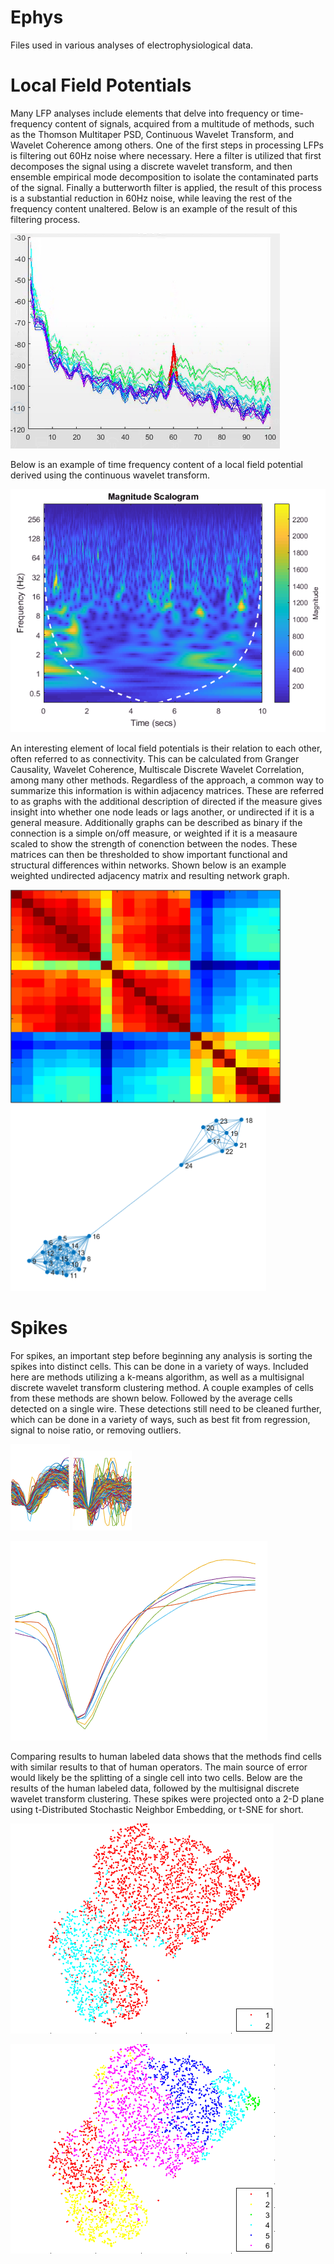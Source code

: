 # Ephys
Files used in various analyses of electrophysiological data. 


# Local Field Potentials

Many LFP analyses include elements that delve into frequency or time-frequency content of signals, acquired from a multitude of methods, such as the Thomson Multitaper PSD, Continuous Wavelet Transform, and Wavelet Coherence among others. One of the first steps in processing LFPs is filtering out 60Hz noise where necessary. Here a filter is utilized that first decomposes the signal using a discrete wavelet transform, and then ensemble empirical mode decomposition to isolate the contaminated parts of the signal. Finally a butterworth filter is applied, the result of this process is a substantial reduction in 60Hz noise, while leaving the rest of the frequency content unaltered. Below is an example of the result of this filtering process. 

![dwthht filtering](https://github.com/Cheer-Lab/Ephys/blob/master/filtEx.PNG)

Below is an example of time frequency content of a local field potential derived using the continuous wavelet transform. 

![Continuous Wavelet Transform](https://github.com/Cheer-Lab/Ephys/blob/master/cwtEx.PNG)

An interesting element of local field potentials is their relation to each other, often referred to as connectivity. This can be calculated from Granger Causality, Wavelet Coherence, Multiscale Discrete Wavelet Correlation, among many other methods. Regardless of the approach, a common way to summarize this information is within adjacency matrices. These are referred to as graphs with the additional description of directed if the measure gives insight into whether one node leads or lags another, or undirected if it is a general measure. Additionally graphs can be described as binary if the connection is a simple on/off measure, or weighted if it is a measaure scaled to show the strength of conenction between the nodes. These matrices can then be thresholded to show important functional and structural differences within networks. Shown below is an example weighted undirected adjacency matrix and resulting network graph.

![](https://github.com/Cheer-Lab/Ephys/blob/master/adjEx.PNG) ![](https://github.com/Cheer-Lab/Ephys/blob/master/networkEx.PNG)

# Spikes

For spikes, an important step before beginning any analysis is sorting the spikes into distinct cells. This can be done in a variety of ways. Included here are methods utilizing a k-means algorithm, as well as a multisignal discrete wavelet transform clustering method. A couple examples of cells from these methods are shown below. Followed by the average cells detected on a single wire. These detections still need to be cleaned further, which can be done in a variety of ways, such as best fit from regression, signal to noise ratio, or removing outliers. 

![](https://github.com/Cheer-Lab/Ephys/blob/master/spkClustEx.PNG) ![](https://github.com/Cheer-Lab/Ephys/blob/master/spkClustEx2.PNG)

![](https://github.com/Cheer-Lab/Ephys/blob/master/spkAvgCells.PNG)

Comparing results to human labeled data shows that the methods find cells with similar results to that of human operators. The main source of error would likely be the splitting of a single cell into two cells. Below are the results of the human labeled data, followed by the multisignal discrete wavelet transform clustering. These spikes were projected onto a 2-D plane using t-Distributed Stochastic Neighbor Embedding, or t-SNE for short. 

![](https://github.com/Cheer-Lab/Ephys/blob/master/tsnePlxClustEx.PNG)

![](https://github.com/Cheer-Lab/Ephys/blob/master/tsneMdwtClustEx.PNG)
 
